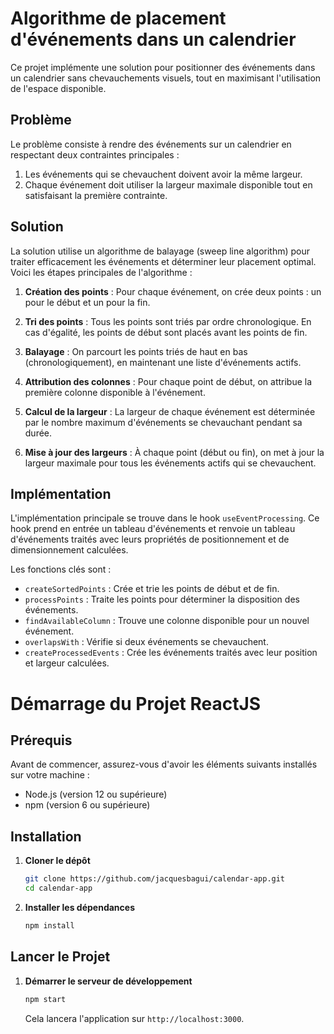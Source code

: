 # Algorithme de placement d'événements dans un calendrier

Ce projet implémente une solution pour positionner des événements dans un calendrier sans chevauchements visuels, tout en maximisant l'utilisation de l'espace disponible.

## Problème

Le problème consiste à rendre des événements sur un calendrier en respectant deux contraintes principales :
1. Les événements qui se chevauchent doivent avoir la même largeur.
2. Chaque événement doit utiliser la largeur maximale disponible tout en satisfaisant la première contrainte.

## Solution

La solution utilise un algorithme de balayage (sweep line algorithm) pour traiter efficacement les événements et déterminer leur placement optimal. Voici les étapes principales de l'algorithme :

1. **Création des points** : Pour chaque événement, on crée deux points : un pour le début et un pour la fin.

2. **Tri des points** : Tous les points sont triés par ordre chronologique. En cas d'égalité, les points de début sont placés avant les points de fin.

3. **Balayage** : On parcourt les points triés de haut en bas (chronologiquement), en maintenant une liste d'événements actifs.

4. **Attribution des colonnes** : Pour chaque point de début, on attribue la première colonne disponible à l'événement.

5. **Calcul de la largeur** : La largeur de chaque événement est déterminée par le nombre maximum d'événements se chevauchant pendant sa durée.

6. **Mise à jour des largeurs** : À chaque point (début ou fin), on met à jour la largeur maximale pour tous les événements actifs qui se chevauchent.

## Implémentation

L'implémentation principale se trouve dans le hook `useEventProcessing`. Ce hook prend en entrée un tableau d'événements et renvoie un tableau d'événements traités avec leurs propriétés de positionnement et de dimensionnement calculées.

Les fonctions clés sont :
- `createSortedPoints` : Crée et trie les points de début et de fin.
- `processPoints` : Traite les points pour déterminer la disposition des événements.
- `findAvailableColumn` : Trouve une colonne disponible pour un nouvel événement.
- `overlapsWith` : Vérifie si deux événements se chevauchent.
- `createProcessedEvents` : Crée les événements traités avec leur position et largeur calculées.

# Démarrage du Projet ReactJS

## Prérequis

Avant de commencer, assurez-vous d'avoir les éléments suivants installés sur votre machine :
- Node.js (version 12 ou supérieure)
- npm (version 6 ou supérieure)

## Installation

1. **Cloner le dépôt**

    ```sh
    git clone https://github.com/jacquesbagui/calendar-app.git
    cd calendar-app
    ```

2. **Installer les dépendances**

    ```sh
    npm install
    ```

## Lancer le Projet

1. **Démarrer le serveur de développement**

    ```sh
    npm start
    ```

    Cela lancera l'application sur `http://localhost:3000`.
